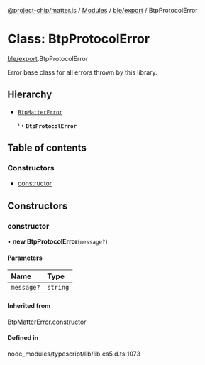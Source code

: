 [@project-chip/matter.js](../README.md) / [Modules](../modules.md) / [ble/export](../modules/ble_export.md) / BtpProtocolError

# Class: BtpProtocolError

[ble/export](../modules/ble_export.md).BtpProtocolError

Error base class for all errors thrown by this library.

## Hierarchy

- [`BtpMatterError`](ble_export.BtpMatterError.md)

  ↳ **`BtpProtocolError`**

## Table of contents

### Constructors

- [constructor](ble_export.BtpProtocolError.md#constructor)

## Constructors

### constructor

• **new BtpProtocolError**(`message?`)

#### Parameters

| Name | Type |
| :------ | :------ |
| `message?` | `string` |

#### Inherited from

[BtpMatterError](ble_export.BtpMatterError.md).[constructor](ble_export.BtpMatterError.md#constructor)

#### Defined in

node_modules/typescript/lib/lib.es5.d.ts:1073
